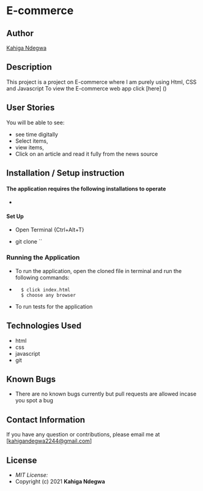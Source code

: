 # E-commerce

## Author

[Kahiga Ndegwa](https://github.com/kahigakamiru)

## Description

This project is a project on E-commerce where I am purely using Html, CSS and Javascript
To view the E-commerce web app click [here] ()

## User Stories

You will be able to see:

- see time digitally
- Select items,
- view items,
- Click on an article and read it fully from the news source

## Installation / Setup instruction

#### The application requires the following installations to operate

-

#### Set Up

- Open Terminal {Ctrl+Alt+T}

- git clone ``



### Running the Application

- To run the application, open the cloned file in terminal and run the following commands:
-
        $ click index.html
        $ choose any browser

- To run tests for the application
 

## Technologies Used

- html
- css
- javascript
- git

## Known Bugs

- There are no known bugs currently but pull requests are allowed incase you spot a bug

## Contact Information

If you have any question or contributions, please email me at [kahigandegwa2244@gmail.com]

## License

- _MIT License:_
- Copyright (c) 2021 **Kahiga Ndegwa**